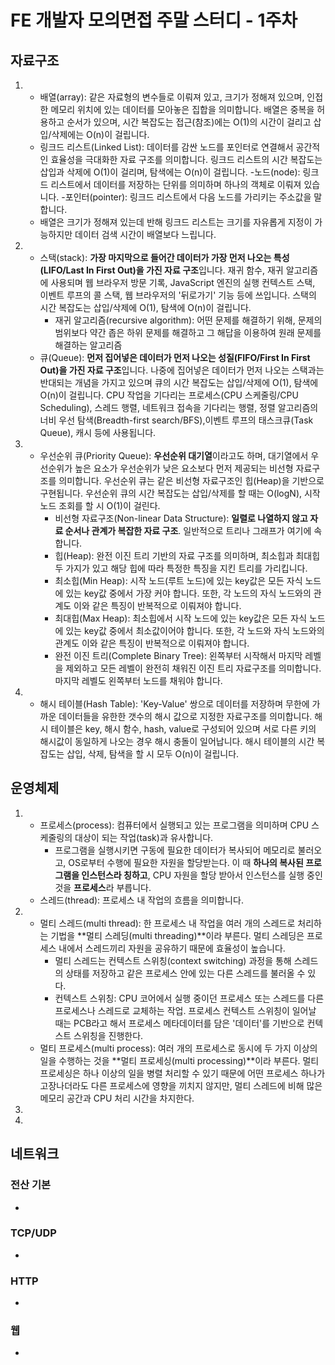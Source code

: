 # FE 개발자 모의면접 주말 스터디 - 1주차

## 자료구조
1.  
    - 배열(array): 같은 자료형의 변수들로 이뤄져 있고, 크기가 정해져 있으며, 인접한 메모리 위치에 있는 데이터를 모아놓은 집합을 의미합니다. 배열은 중복을 허용하고 순서가 있으며, 시간 복잡도는 접근(참조)에는 O(1)의 시간이 걸리고 삽입/삭제에는 O(n)이 걸립니다.
    - 링크드 리스트(Linked List): 데이터를 감싼 노드를 포인터로 연결해서 공간적인 효율성을 극대화한 자료 구조를 의미합니다. 링크드 리스트의 시간 복잡도는 삽입과 삭제에 O(1)이 걸리며, 탐색에는 O(n)이 걸립니다.
        -노드(node): 링크드 리스트에서 데이터를 저장하는 단위를 의미하며 하나의 객체로 이뤄져 있습니다.
        -포인터(pointer): 링크드 리스트에서 다음 노드를 가리키는 주소값을 말합니다.
    - 배열은 크기가 정해져 있는데 반해 링크드 리스트는 크기를 자유롭게 지정이 가능하지만 데이터 검색 시간이 배열보다 느립니다.

2. 
    - 스택(stack): **가장 마지막으로 들어간 데이터가 가장 먼저 나오는 특성(LIFO/Last In First Out)을 가진 자료 구조**입니다. 재귀 함수, 재귀 알고리즘에 사용되며 웹 브라우저 방문 기록, JavaScript 엔진의 실행 컨텍스트 스택, 이벤트 루프의 콜 스택, 웹 브라우저의 '뒤로가기' 기능 등에 쓰입니다. 스택의 시간 복잡도는 삽입/삭제에 O(1), 탐색에 O(n)이 걸립니다.
        - 재귀 알고리즘(recursive algorithm): 어떤 문제를 해결하기 위해, 문제의 범위보다 약간 좁은 하위 문제를 해결하고 그 해답을 이용하여 원래 문제를 해결하는 알고리즘
    - 큐(Queue): **먼저 집어넣은 데이터가 먼저 나오는 성질(FIFO/First In First Out)을 가진 자료 구조**입니다. 나중에 집어넣은 데이터가 먼저 나오는 스택과는 반대되는 개념을 가지고 있으며 큐의 시간 복잡도는 삽입/삭제에 O(1), 탐색에 O(n)이 걸립니다. CPU 작업을 기다리는 프로세스(CPU 스케줄링/CPU Scheduling), 스레드 행렬, 네트워크 접속을 기다리는 행렬, 정렬 알고리즘의 너비 우선 탐색(Breadth-first search/BFS),이벤트 루프의 태스크큐(Task Queue), 캐시 등에 사용됩니다.

3. 
   - 우선순위 큐(Priority Queue): **우선순위 대기열**이라고도 하며, 대기열에서 우선순위가 높은 요소가 우선순위가 낮은 요소보다 먼저 제공되는 비선형 자료구조를 의미합니다. 우선순위 큐는 같은 비선형 자료구조인 힙(Heap)을 기반으로 구현됩니다. 우선순위 큐의 시간 복잡도는 삽입/삭제를 할 때는 O(logN), 시작 노드 조회를 할 시 O(1)이 걸린다.
        - 비선형 자료구조(Non-linear Data Structure): **일렬로 나열하지 않고 자료 순서나 관계가 복잡한 자료 구조**. 일반적으로 트리나 그래프가 여기에 속합니다.
        - 힙(Heap): 완전 이진 트리 기반의 자료 구조를 의미하며, 최소힙과 최대힙 두 가지가 있고 해당 힙에 따라 특정한 특징을 지킨 트리를 가리킵니다.
        - 최소힙(Min Heap): 시작 노드(루트 노드)에 있는 key값은 모든 자식 노드에 있는 key값 중에서 가장 커야 합니다. 또한, 각 노드의 자식 노드와의 관계도 이와 같은 특징이 반복적으로 이뤄져야 합니다.
        - 최대힙(Max Heap): 최소힙에서 시작 노드에 있는 key값은 모든 자식 노드에 있는 key값 중에서 최소값이어야 합니다. 또한, 각 노드와 자식 노드와의 관계도 이와 같은 특징이 반복적으로 이뤄져야 합니다.
        - 완전 이진 트리(Complete Binary Tree): 왼쪽부터 시작해서 마지막 레벨을 제외하고 모든 레벨이 완전히 채워진 이진 트리 자료구조를 의미합니다. 마지막 레벨도 왼쪽부터 노드를 채워야 합니다.

4. 
    - 해시 테이블(Hash Table): 'Key-Value' 쌍으로 데이터를 저장하며 무한에 가까운 데이터들을 유한한 갯수의 해시 값으로 지정한 자료구조를 의미합니다. 해시 테이블은 key, 해시 함수, hash, value로 구성되어 있으며 서로 다른 키의 해시값이 동일하게 나오는 경우 해시 충돌이 일어납니다. 해시 테이블의 시간 복잡도는 삽입, 삭제, 탐색을 할 시 모두 O(n)이 걸립니다.

## 운영체제
1. 
    - 프로세스(process): 컴퓨터에서 실행되고 있는 프로그램을 의미하며 CPU 스케줄링의 대상이 되는 작업(task)과 유사합니다.
        - 프로그램을 실행시키면 구동에 필요한 데이터가 복사되어 메모리로 불러오고, OS로부터 수행에 필요한 자원을 할당받는다. 이 때 **하나의 복사된 프로그램을 인스턴스라 칭하고**, CPU 자원을 할당 받아서 인스턴스를 실행 중인 것을 **프로세스**라 부릅니다.
    - 스레드(thread): 프로세스 내 작업의 흐름을 의미합니다.

2. 
    - 멀티 스레드(multi thread): 한 프로세스 내 작업을 여러 개의 스레드로 처리하는 기법을 **멀티 스레딩(multi threading)**이라 부른다. 멀티 스레딩은 프로세스 내에서 스레드끼리 자원을 공유하기 때문에 효율성이 높습니다.
        - 멀티 스레드는 컨텍스트 스위칭(context switching) 과정을 통해 스레드의 상태를 저장하고 같은 프로세스 안에 있는 다른 스레드를 불러올 수 있다.
        - 컨텍스트 스위칭: CPU 코어에서 실행 중이던 프로세스 또는 스레드를 다른 프로세스나 스레드로 교체하는 작업. 프로세스 컨텍스트 스위칭이 일어날 때는 PCB라고 해서 프로세스 메타데이터를 담은 '데이터'를 기반으로 컨텍스트 스위칭을 진행한다.
    - 멀티 프로세스(multi process): 여러 개의 프로세스로 동시에 두 가지 이상의 일을 수행하는 것을 **멀티 프로세싱(multi processing)**이라 부른다. 멀티 프로세싱은 하나 이상의 일을 병렬 처리할 수 있기 때문에 어떤 프로세스 하나가 고장나더라도 다른 프로세스에 영향을 끼치지 않지만, 멀티 스레드에 비해 많은 메모리 공간과 CPU 처리 시간을 차지한다.

3. 

4. 

## 네트워크

### 전산 기본
- 

### TCP/UDP
- 

### HTTP
- 

### 웹
- 